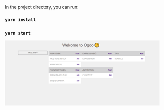 

In the project directory, you can run:

### `yarn install`


### `yarn start`


<img width="768px"   src="./img.jpg" title="img"/>

